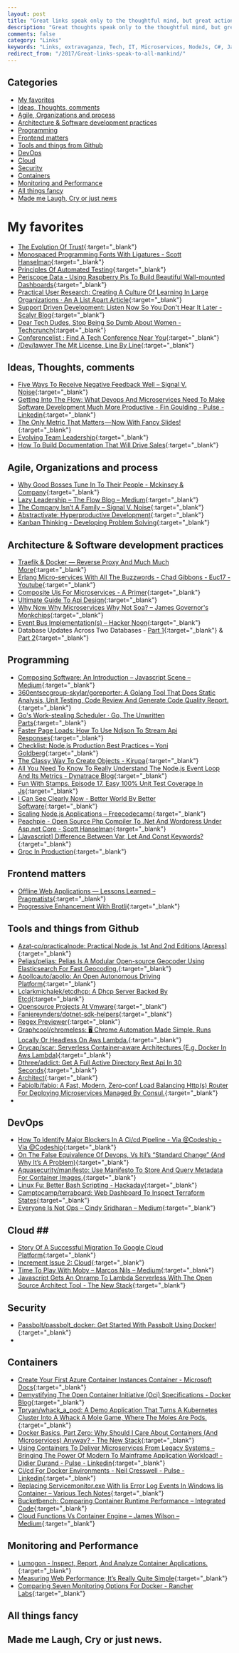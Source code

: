 ```yaml
---
layout: post
title: "Great links speak only to the thoughtful mind, but great actions speak to all mankind"
description: "Great thoughts speak only to the thoughtful mind, but great actions speak to all mankind."
comments: false
category: "Links"
keywords: "Links, extravaganza, Tech, IT, Microservices, NodeJs, C#, Javascript, Solution architecture"
redirect_from: "/2017/Great-links-speak-to-all-mankind/"
---
```



## Categories ##
* [My favorites](#favorites)
* [Ideas, Thoughts, comments](#ideas)
* [Agile, Organizations and process](#agile)
* [Architecture & Software development practices](#development)
* [Programming](#net)
* [Frontend matters](#web)
* [Tools and things from Github](#tools)
* [DevOps](#devops)
* [Cloud](#cloud)
* [Security](#security)
* [Containers](#containers)
* [Monitoring and Performance](#monitoring)
* [All things fancy](#buzz)
* [Made me Laugh, Cry or just news](#news)

# My favorites<a name="favorites"></a> #
* [The Evolution Of Trust](http://ncase.me/trust/){:target="_blank"}
* [Monospaced Programming Fonts With Ligatures - Scott Hanselman](https://www.hanselman.com/blog/MonospacedProgrammingFontsWithLigatures.aspx){:target="_blank"}
* [Principles Of Automated Testing](http://www.lihaoyi.com/post/PrinciplesofAutomatedTesting.html){:target="_blank"}
* [Periscope Data - Using Raspberry Pis To Build Beautiful Wall-mounted Dashboards](https://webflow-blog.periscopedata.com/blog/wall-mounted-dashboards){:target="_blank"}
* [Practical User Research: Creating A Culture Of Learning In Large Organizations · An A List Apart Article](https://alistapart.com/article/practical-user-research-creating-a-culture){:target="_blank"}
* [Support Driven Development: Listen Now So You Don't Hear It Later - Scalyr Blog](http://blog.scalyr.com/2017/07/support-driven-development/){:target="_blank"}
* [Dear Tech Dudes, Stop Being So Dumb About Women - Techcrunch](https://techcrunch.com/2017/07/23/dear-tech-dudes-stop-being-such-idiots-about-women/){:target="_blank"}
* [Conferencelist : Find A Tech Conference Near You](https://conferencelist.co/){:target="_blank"}
* [/Dev/lawyer The Mit License, Line By Line](https://writing.kemitchell.com/2016/09/21/MIT-License-Line-by-Line.html){:target="_blank"}

## Ideas, Thoughts, comments <a name="ideas"></a> ##
* [Five Ways To Receive Negative Feedback Well – Signal V. Noise](https://m.signalvnoise.com/five-ways-to-receive-negative-feedback-well-f9edd3d27097){:target="_blank"}
* [Getting Into The Flow: What Devops And Microservices Need To Make Software Development Much More Productive - Fin Goulding - Pulse - Linkedin](https://www.linkedin.com/pulse/getting-flow-what-devops-microservices-need-make-much-fin-goulding){:target="_blank"}
* [The Only Metric That Matters — Now With Fancy Slides!](https://news.greylock.com/the-only-metric-that-matters-now-with-fancy-slides-232474cf414c){:target="_blank"}
* [Evolving Team Leadership](https://www.cevo.com.au/devops/2017/05/16/evolving-team-leadership.html){:target="_blank"}
* [How To Build Documentation That Will Drive Sales](https://auth0.com/blog/how-to-build-documentation-that-will-drive-sales/){:target="_blank"}


## Agile, Organizations and process<a name="agile"></a> ##
* [Why Good Bosses Tune In To Their People - Mckinsey & Company](http://www.mckinsey.com/global-themes/leadership/why-good-bosses-tune-in-to-their-people){:target="_blank"}
* [Lazy Leadership – The Flow Blog – Medium](https://medium.com/flow/lazy-leadership-8ba19e34f959){:target="_blank"}
* [The Company Isn’t A Family – Signal V. Noise](https://m.signalvnoise.com/the-company-isnt-a-family-d24f26c3f3fe){:target="_blank"}
* [Abstractivate: Hyperproductive Development](http://blog.jessitron.com/2017/06/the-most-productive-circumstances-for.html){:target="_blank"}
* [Kanban Thinking - Developing Problem Solving](http://kanban-thinking.net/){:target="_blank"}

## Architecture & Software development practices <a name="development"></a> ##
* [Traefik & Docker — Reverse Proxy And Much Much More](https://medium.com/@lukastosic/traefik-docker-reverse-proxy-and-much-much-more-a39b24b9d959){:target="_blank"}
* [Erlang Micro-services With All The Buzzwords - Chad Gibbons - Euc17 - Youtube](https://www.youtube.com/watch?v=9o-2K-5SaGw){:target="_blank"}
* [Composite Uis For Microservices - A Primer](https://jimmybogard.com/composite-uis-for-microservices-a-primer/){:target="_blank"}
* [Ultimate Guide To Api Design](https://blog.qmo.io/ultimate-guide-to-api-design/){:target="_blank"}
* [Why Now Why Microservices Why Not Soa? – James Governor's Monkchips](http://redmonk.com/jgovernor/2017/07/21/why-now-why-microservices-why-not-soa/){:target="_blank"}
* [Event Bus Implementation(s) – Hacker Noon](https://hackernoon.com/event-bus-implementation-s-d2854a9fafd5){:target="_blank"}
* Database Updates Across Two Databases - [Part 1](http://engineering.rallyhealth.com/microservices/soa/databases/transactions/2017/07/17/database-updates-across-two-databases-part-1.html){:target="_blank"} & [Part 2](http://engineering.rallyhealth.com/microservices/soa/databases/transactions/messaging/2017/07/17/database-updates-across-two-databases-part-2.html){:target="_blank"}


## Programming <a name="net"></a> ##
* [Composing Software: An Introduction – Javascript Scene – Medium](https://medium.com/javascript-scene/composing-software-an-introduction-27b72500d6ea){:target="_blank"}
* [360entsecgroup-skylar/goreporter: A Golang Tool That Does Static Analysis, Unit Testing, Code Review And Generate Code Quality Report.](https://github.com/360EntSecGroup-Skylar/goreporter){:target="_blank"}
* [Go's Work-stealing Scheduler · Go, The Unwritten Parts](https://rakyll.org/scheduler/){:target="_blank"}
* [Faster Page Loads: How To Use Ndjson To Stream Api Responses](https://www.bitovi.com/blog/faster-page-loads-how-to-use-ndjson-to-stream-api-responses){:target="_blank"}
* [Checklist: Node.js Production Best Practices – Yoni Goldberg](http://goldbergyoni.com/checklist-best-practice-of-node-js-in-production/){:target="_blank"}
* [The Classy Way To Create Objects - Kirupa](https://www.kirupa.com/javascript/classy_way_to_create_objects.htm){:target="_blank"}
* [All You Need To Know To Really Understand The Node.js Event Loop And Its Metrics - Dynatrace Blog](https://www.dynatrace.com/blog/all-you-need-to-know-to-really-understand-the-node-js-event-loop-and-its-metrics/){:target="_blank"}
* [Fun With Stamps. Episode 17. Easy 100% Unit Test Coverage In Js](https://medium.com/@koresar/fun-with-stamps-episode-17-easy-100-unit-test-coverage-in-js-d97e09591f18){:target="_blank"}
* [I Can See Clearly Now - Better World By Better Software](https://glebbahmutov.com/blog/lenses/){:target="_blank"}
* [Scaling Node.js Applications – Freecodecamp](https://medium.freecodecamp.org/scaling-node-js-applications-8492bd8afadc?gi=8692abffe7a8){:target="_blank"}
* [Peachpie - Open Source Php Compiler To .Net And Wordpress Under Asp.net Core - Scott Hanselman](https://www.hanselman.com/blog/PeachpieOpenSourcePHPCompilerToNETAndWordPressUnderASPNETCore.aspx){:target="_blank"}
* [[Javascript] Difference Between Var, Let And Const Keywords?](http://www.nodesimplified.com/2017/07/javascript-difference-between-var-let.html){:target="_blank"}
* [Grpc In Production](https://about.sourcegraph.com/go/grpc-in-production-alan-shreve){:target="_blank"}
## Frontend matters <a name="web"></a> ##
* [Offline Web Applications — Lessons Learned – Pragmatists](https://blog.pragmatists.com/offline-web-applications-lessons-learned-4ec7f17d4a3e){:target="_blank"}
* [Progressive Enhancement With Brotli](https://engineeringblog.yelp.com/2017/07/progressive-enhancement-with-brotli.html){:target="_blank"}

## Tools and things from Github <a name="tools"></a> ##
* [Azat-co/practicalnode: Practical Node.js, 1st And 2nd Editions [Apress]](https://github.com/azat-co/practicalnode){:target="_blank"}
* [Pelias/pelias: Pelias Is A Modular Open-source Geocoder Using Elasticsearch For Fast Geocoding.](https://github.com/pelias/pelias){:target="_blank"}
* [Apolloauto/apollo: An Open Autonomous Driving Platform](https://github.com/ApolloAuto/apollo){:target="_blank"}
* [Lclarkmichalek/etcdhcp: A Dhcp Server Backed By Etcd](https://github.com/lclarkmichalek/etcdhcp){:target="_blank"}
* [Opensource Projects At Vmware](https://www.vmware.com/opensource.html){:target="_blank"}
* [Faniereynders/dotnet-sdk-helpers](https://github.com/faniereynders/dotnet-sdk-helpers){:target="_blank"}
* [Regex Previewer](https://medium.com/@0x1AD2/visual-studio-code-treasures-1accae07c60a){:target="_blank"}
* [Graphcool/chromeless: 🖥 Chrome Automation Made Simple. Runs Locally Or Headless On Aws Lambda.](https://github.com/graphcool/chromeless){:target="_blank"}
* [Grycap/scar: Serverless Container-aware Architectures (E.g. Docker In Aws Lambda)](https://github.com/grycap/scar){:target="_blank"}
* [Dthree/addict: Get A Full Active Directory Rest Api In 30 Seconds](https://github.com/dthree/addict){:target="_blank"}
* [Architect](https://github.com/arc-repos){:target="_blank"}
* [Fabiolb/fabio: A Fast, Modern, Zero-conf Load Balancing Http(s) Router For Deploying Microservices Managed By Consul.](https://github.com/fabiolb/fabio){:target="_blank"}
* 
## DevOps<a name="devops"></a> ##
* [How To Identify Major Blockers In A Ci/cd Pipeline - Via @Codeship - Via @Codeship](https://blog.codeship.com/how-to-identify-major-blockers-in-a-cicd-pipeline/){:target="_blank"}
* [On The False Equivalence Of Devops, Vs Itil’s “Standard Change” (And Why It’s A Problem)](https://medium.com/@JonHall_/on-the-false-equivalence-of-devops-and-itils-standard-change-and-why-it-s-a-problem-9a63b85b11a){:target="_blank"}
* [Aquasecurity/manifesto: Use Manifesto To Store And Query Metadata For Container Images.](https://github.com/aquasecurity/manifesto){:target="_blank"}
* [Linux Fu: Better Bash Scripting - Hackaday](http://hackaday.com/2017/07/21/linux-fu-better-bash-scripting/){:target="_blank"}
* [Camptocamp/terraboard: Web Dashboard To Inspect Terraform States](https://github.com/camptocamp/terraboard){:target="_blank"}
* [Everyone Is Not Ops – Cindy Sridharan – Medium](https://medium.com/@cindysridharan/the-death-of-ops-is-greatly-exaggerated-ff3bd4a67f24){:target="_blank"}

## Cloud <a name="cloud"></a>##
* [Story Of A Successful Migration To Google Cloud Platform](https://medium.com/meilleursagents-engineering/story-of-a-successful-migration-to-google-cloud-platform-6bc7fa0798e8){:target="_blank"}
* [Increment Issue 2: Cloud](https://increment.com/cloud/){:target="_blank"}
* [Time To Play With Moby – Marcos Nils – Medium](https://medium.com/@marcosnils/time-to-play-with-moby-8e1ca9b9afdf){:target="_blank"}
* [Javascript Gets An Onramp To Lambda Serverless With The Open Source Architect Tool - The New Stack](https://thenewstack.io/javascript-gets-onramp-lambda-serverless-open-source-architect-tool/){:target="_blank"}

## Security<a name="security"></a> ##
* [Passbolt/passbolt_docker: Get Started With Passbolt Using Docker!](https://github.com/passbolt/passbolt_docker){:target="_blank"}
* 
## Containers <a name="containers"></a> ##
* [Create Your First Azure Container Instances Container - Microsoft Docs](https://docs.microsoft.com/en-us/azure/container-instances/container-instances-quickstart){:target="_blank"}
* [Demystifying The Open Container Initiative (Oci) Specifications - Docker Blog](https://blog.docker.com/2017/07/demystifying-open-container-initiative-oci-specifications/){:target="_blank"}
* [Tpryan/whack_a_pod: A Demo Application That Turns A Kubernetes Cluster Into A Whack A Mole Game, Where The Moles Are Pods.](https://github.com/tpryan/whack_a_pod){:target="_blank"}
* [Docker Basics, Part Zero: Why Should I Care About Containers (And Microservices) Anyway? - The New Stack](https://thenewstack.io/docker-basics-part-zero-care-containers-microservices-anyway/){:target="_blank"}
* [Using Containers To Deliver Microservices From Legacy Systems – Bringing The Power Of Modern To Mainframe Application Workload! - Didier Durand - Pulse - Linkedin](https://www.linkedin.com/pulse/using-containers-deliver-microservices-from-legacy-systems-durand){:target="_blank"}
* [Ci/cd For Docker Environments - Neil Cresswell - Pulse - Linkedin](https://www.linkedin.com/pulse/cicd-docker-environments-neil-cresswell){:target="_blank"}
* [Replacing Servicemonitor.exe With Iis Error Log Events In Windows Iis Container – Various Tech Notes](https://artisticcheese.wordpress.com/2017/07/20/replacing-servicemonitor-exe-with-iis-error-log-events-in-windows-iis-container/){:target="_blank"}
* [Bucketbench: Comparing Container Runtime Performance – Integrated Code](https://integratedcode.us/2017/06/29/bucketbench-comparing-container-runtime-performance/){:target="_blank"}
* [Cloud Functions Vs Container Engine – James Wilson – Medium](https://medium.com/@JamWils/cloud-functions-vs-container-engine-5c773e364ced){:target="_blank"}

## Monitoring and Performance <a name="monitoring"></a> ##
* [Lumogon - Inspect, Report, And Analyze Container Applications.](https://lumogon.com/){:target="_blank"}
* [Measuring Web Performance; It’s Really Quite Simple](https://hackernoon.com/measuring-web-performance-its-really-quite-simple-adeda8f7f39e?__s=6izvcszagfpuqzzmdi2h){:target="_blank"}
* [Comparing Seven Monitoring Options For Docker - Rancher Labs](http://rancher.com/comparing-monitoring-options-for-docker-deployments/?ct=t%28DevOpsLinks_70%29&__s=6izvcszagfpuqzzmdi2h){:target="_blank"}

## All things fancy <a name="buzz"></a> ##

## Made me Laugh, Cry or just news. <a name="news"></a> ##
